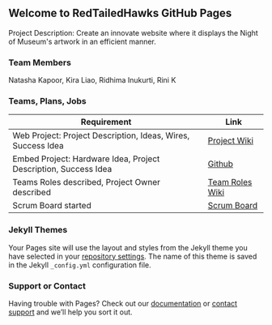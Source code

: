 ## Welcome to RedTailedHawks GitHub Pages
Project Description: Create an innovate website where it displays the Night of Museum's artwork in an efficient manner.

### Team Members
Natasha Kapoor, Kira Liao, Ridhima Inukurti, Rini K

### Teams, Plans, Jobs 

| Requirement | Link |
| ---  | ---  |
| Web Project: Project Description, Ideas, Wires, Success Idea | [Project Wiki](https://github.com/mistylavender/RedTailedHawks/wiki/Project-Design-Wireframe)|
| Embed Project: Hardware Idea, Project Description, Success Idea | [Github](https://github.com/mistylavender/RedTailedHawks/tree/master) |
| Teams Roles described, Project Owner described | [Team Roles Wiki](https://github.com/mistylavender/RedTailedHawks/wiki) |
| Scrum Board started | [Scrum Board](https://github.com/mistylavender/RedTailedHawks/projects/1) |

### Jekyll Themes

Your Pages site will use the layout and styles from the Jekyll theme you have selected in your [repository settings](https://github.com/mistylavender/RedTailedHawks/settings/pages). The name of this theme is saved in the Jekyll `_config.yml` configuration file.

### Support or Contact

Having trouble with Pages? Check out our [documentation](https://docs.github.com/categories/github-pages-basics/) or [contact support](https://support.github.com/contact) and we’ll help you sort it out.
